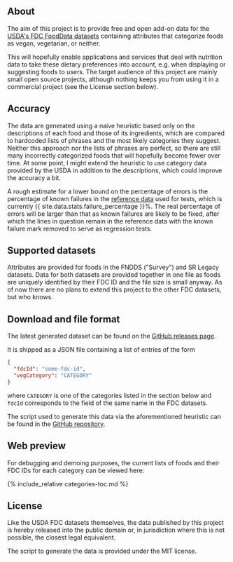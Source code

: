 ## About

The aim of this project is to provide free and open add-on data for the
[USDA's FDC FoodData datasets](https://fdc.nal.usda.gov/download-datasets.html)
containing attributes that categorize foods as vegan, vegetarian, or neither.

This will hopefully enable applications and services that deal with nutrition
data to take these dietary preferences into account, e.g. when displaying or
suggesting foods to users. The target audience of this project are mainly small
open source projects, although nothing keeps you from using it in a commercial
project (see the License section below).

## Accuracy

The data are generated using a naive heuristic based only on the descriptions
of each food and those of its ingredients, which are compared to hardcoded
lists of phrases and the most likely categories they suggest. Neither this
approach nor the lists of phrases are perfect, so there are still many
incorrectly categorized foods that will hopefully become fewer over time. At
some point, I might extend the heuristic to use category data provided by the
USDA in addition to the descriptions, which could improve the accuracy a bit.

A rough estimate for a lower bound on the percentage of errors is the
percentage of known failures in the [reference
data](https://github.com/v3gtb/fooddata-vegattributes/blob/main/reference_samples.csv)
used for tests, which is currently {{ site.data.stats.failure_percentage }}%.
The real percentage of errors will be larger than that as known failures are
likely to be fixed, after which the lines in question remain in the reference
data with the known failure mark removed to serve as regression tests.

## Supported datasets

Attributes are provided for foods in the FNDDS ("Survey") and SR Legacy
datasets. Data for both datasets are provided together in one file as foods are
uniquely identified by their FDC ID and the file size is small anyway. As of
now there are no plans to extend this project to the other FDC datasets, but
who knows.

## Download and file format

The latest generated dataset can be found on the [GitHub releases
page](https://github.com/v3gtb/fooddata-vegattributes/releases).

It is shipped as a JSON file containing a list of entries of the form

```json
{
  "fdcId": "some-fdc-id",
  "vegCategory": "CATEGORY"
}
```

where `CATEGORY` is one of the categories listed in the section below and
`fdcId` corresponds to the field of the same name in the FDC datasets.

The script used to generate this data via the aforementioned heuristic can be
found in the [GitHub
repository](https://github.com/v3gtb/fooddata-vegattributes).

## Web preview

For debugging and demoing purposes, the current lists of foods and their FDC
IDs for each category can be viewed here:

{% include_relative categories-toc.md %}

## License

Like the USDA FDC datasets themselves, the data published by this project is
hereby released into the public domain or, in jurisdiction where this is not
possible, the closest legal equivalent.

The script to generate the data is provided under the MIT license.
